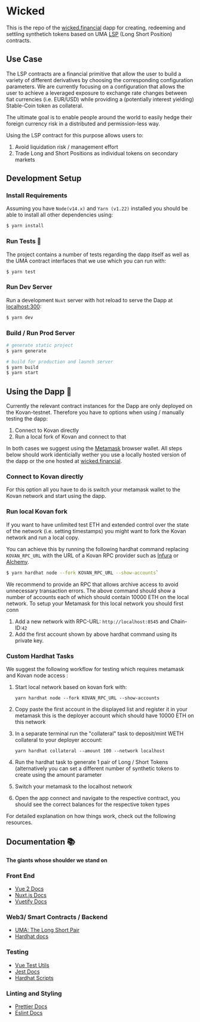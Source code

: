 # Wicked

This is the repo of the [wicked.financial](https://wicked.financial/) dapp for
creating, redeeming and settling synthetich tokens based on UMA
[LSP](https://medium.com/uma-project/introducing-umas-long-short-pair-lsp-financial-primitive-84596803864f) (Long Short Position)
contracts.

## Use Case

The LSP contracts are a financial primitive that allow the user to build a variety of different derivatives by choosing the corresponding configuration parameters.
We are currently focusing on a configuration that allows the user to achieve a
leveraged exposure to exchange rate changes between fiat currencies (i.e.
EUR/USD) while providing a (potentially interest yielding) Stable-Coin token as collateral.

The ultimate goal is to enable people around the world to easily hedge their foreign currency risk in a distributed and permission-less way.

Using the LSP contract for this purpose allows users to:

1. Avoid liquidation risk / management effort
2. Trade Long and Short Positions as individual tokens on secondary markets

## Development Setup

### Install Requirements

Assuming you have `Node(v14.x)` and `Yarn (v1.22)` installed you should be able to install
all other dependencies using:

```bash
$ yarn install
```

### Run Tests 🧪
The project contains a number of tests regarding the dapp itself as well as the UMA contract interfaces that we use which you can run with:

```bash
$ yarn test
```

### Run Dev Server

Run a development `Nuxt` server with hot reload to serve the Dapp at [localhost:300](http://localhost:3000/):

```bash
$ yarn dev
```

### Build / Run Prod Server

```bash
# generate static project
$ yarn generate

# build for production and launch server
$ yarn build
$ yarn start
```


## Using the Dapp 🐥

Currently the relevant contract instances for the Dapp are only deployed on the Kovan-testnet.
Therefore you have to options when using / manually testing the dapp:
1. Connect to Kovan directly
2. Run a local fork of Kovan and connect to that

In both cases we suggest using the [Metamask](https://metamask.io/) browser wallet.
All steps below should work identicially wether you use a locally hosted version of the dapp or the one hosted at [wicked.financial](https://wicked.financial/).

### Connect to Kovan directly

For this option all you have to do is switch your metamask wallet to the Kovan network and start using the dapp.

### Run local Kovan fork

If you want to have unlimited test ETH and extended control over the state of the network (i.e. setting timestamps) you might
want to fork the Kovan network and run a local copy.

You can achieve this by running the following hardhat command replacing `KOVAN_RPC_URL` with the URL of a Kovan RPC provider such as [Infura](https://infura.io/) or [Alchemy](https://www.alchemy.com/).
```bash
$ yarn hardhat node --fork KOVAN_RPC_URL --show-accounts`
```
We recommend to provide an RPC that allows archive access to avoid unnecessary transaction errors.
The above command should show a number of accounts each of which should contain 10000 ETH on the local network.
To setup your Metamask for this local network you should first conn
1. Add a new network with RPC-URL: `http://localhost:8545` and Chain-ID:`42`
2. Add the first account shown by above hardhat command using its private key.

### Custom Hardhat Tasks







We suggest the following workflow for testing which requires metamask and Kovan node access :

1. Start local network based on kovan fork with:

   `yarn hardhat node --fork KOVAN_RPC_URL --show-accounts`

2. Copy paste the first account in the displayed list and register it in your metamask this is the deployer account which should have 10000 ETH on this network
3. In a separate terminal run the "collateral" task to deposit/mint WETH collateral to your deployer account:

   `yarn hardhat collateral --amount 100 --network localhost `

4. Run the hardhat task to generate 1 pair of Long / Short Tokens (alternatively you can set a different number of synthetic tokens to create using the amount parameter
5. Switch your metamask to the localhost network
6. Open the app connect and navigate to the respective contract, you should see the correct balances for the respective token types

For detailed explanation on how things work, check out the following resources.

## Documentation 📚

#### The giants whose shoulder we stand on

### Front End

- [Vue 2 Docs](https://vuejs.org/v2/guide/)
- [Nuxt.js Docs](https://nuxtjs.org)
- [Vuetify Docs](https://vuetifyjs.com/en/introduction/why-vuetify/)

### Web3/ Smart Contracts / Backend

- [UMA: The Long Short Pair](https://docs.umaproject.org/synthetic-tokens/long-short-pair)
- [Hardhat docs](https://hardhat.org/getting-started)

### Testing

- [Vue Test Utils](https://vue-test-utils.vuejs.org/)
- [Jest Docs](https://jestjs.io/docs/api)
- [Hardhat Scripts](https://hardhat.org/guides/scripts.html)

### Linting and Styling

- [Prettier Docs](https://prettier.io/docs/en/configuration.html)
- [Eslint Docs](https://eslint.org/docs/user-guide/configuring/)
